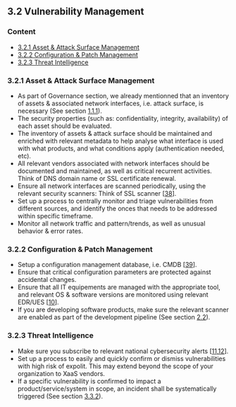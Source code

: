 ## 3.2 Vulnerability Management

### Content
* [3.2.1 Asset & Attack Surface Management](#321-)
* [3.2.2 Configuration & Patch Management](#322-)
* [3.2.3 Threat Intelligence](#323-)

### 3.2.1 Asset & Attack Surface Management
- As part of Governance section, we already mentionned that an inventory of assets & associated network interfaces, i.e. attack surface, is necessary (See section [1.1.1](../1-gov/1-1-program-and-metrics.md#111-scope--business-context)).
- The security properties (such as: confidentiality, integrity, availability) of each asset should be evaluated.
- The inventory of assets & attack surface should be maintained and enriched with relevant metadata to help analyse what interface is used with what products, and what conditions apply (authentication needed, etc).
- All relevant vendors associated with network interfaces should be documented and maintained, as well as critical recurrent activities. Think of DNS domain name or SSL certificate renewal.
- Ensure all network interfaces are scanned periodically, using the relevant security scanners: Think of SSL scanner [[38](../references.md#38-ssl-test)].
- Set up a process to centrally monitor and triage vulnerabilities from different sources, and identify the onces that needs to be addressed within specific timeframe.
- Monitor all network traffic and pattern/trends, as well as unusual behavior & error rates.

### 3.2.2 Configuration & Patch Management
- Setup a configuration management database, i.e. CMDB [[39](../references.md#39-cmdb)].
- Ensure that critical configuration parameters are protected against accidental changes.
- Ensure that all IT equipements are managed with the appropriate tool, and relevant OS & software versions are monitored using relevant EDR/UES [[10](../references.md#310-ues)].
- If you are developing software products, make sure the relevant scanner are enabled as part of the development pipeline (See section [2.2](../2-imp/2-2-product-security.md#224-secure-implementation)).

### 3.2.3 Threat Intelligence
- Make sure you subscribe to relevant national cybersecurity alerts [[11](../references.md#311-ncsc-early-warning),[12](../references.md#312-cisa-exploited-vulnerabilties)].
- Set up a process to easily and quickly confirm or dismiss vulnerabilities with high risk of expolit. This may extend beyond the scope of your organization to XaaS vendors.
- If a specific vulnerability is confirmed to impact a product/service/system in scope, an incident shall be systematically triggered (See section [3.3.2](/3-3incident-management.md#332-containment-eradication--recovery)).
